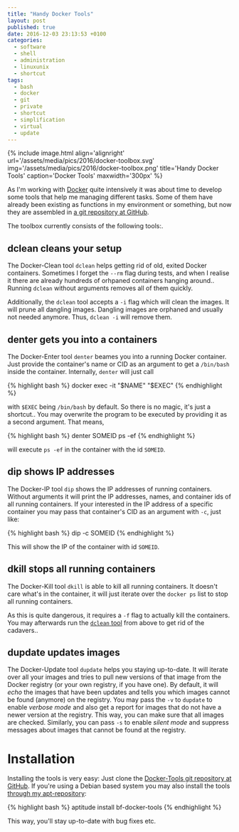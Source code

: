 ```yaml
---
title: "Handy Docker Tools"
layout: post
published: true
date: 2016-12-03 23:13:53 +0100
categories:
  - software
  - shell
  - administration
  - linuxunix
  - shortcut
tags:
  - bash
  - docker
  - git
  - private
  - shortcut
  - simplification
  - virtual
  - update
---
```



{% include image.html align='alignright' url='/assets/media/pics/2016/docker-toolbox.svg' img='/assets/media/pics/2016/docker-toolbox.png' title='Handy Docker Tools' caption='Docker Tools' maxwidth='300px' %}

As I'm working with [Docker](https://www.docker.com/) quite intensively it was about time to develop some tools that help me managing different tasks.
Some of them have already been existing as functions in my environment or something, but now they are assembled in [a git repository at GitHub](https://github.com/binfalse/docker-tools).

The toolbox currently consists of the following tools:.

## dclean cleans your setup

The Docker-Clean tool `dclean` helps getting rid of old, exited Docker containers.
Sometimes I forget the `--rm` flag during tests, and when I realise it there are already hundreds of orhpaned containers hanging around..
Running `dclean` without arguments removes all of them quickly.

Additionally, the `dclean` tool accepts a `-i` flag which will clean the images.
It will prune all dangling images.
Dangling images are orphaned and usually not needed anymore.
Thus, `dclean -i` will remove them.


## denter gets you into a containers

The Docker-Enter tool `denter` beames you into a running Docker container.
Just provide the container's name or CID as an argument to get a `/bin/bash` inside the container.
Internally, `denter` will just call

{% highlight bash %}
docker exec -it "$NAME" "$EXEC"
{% endhighlight %}

with `$EXEC` being `/bin/bash` by default.
So there is no magic, it's just a shortcut..
You may overwrite the program to be executed by providing it as a second argument.
That means,

{% highlight bash %}
denter SOMEID ps -ef
{% endhighlight %}

will execute `ps -ef` in the container with the id `SOMEID`.


## dip shows IP addresses

The Docker-IP tool `dip` shows the IP addresses of running containers.
Without arguments it will print the IP addresses, names, and container ids of all running containers.
If your interested in the IP address of a specific container you may pass that container's CID as an argument with `-c`, just like:


{% highlight bash %}
dip -c SOMEID
{% endhighlight %}

This will show the IP of the container with id `SOMEID`.


## dkill stops all running containers

The Docker-Kill tool `dkill` is able to kill all running containers.
It doesn't care what's in the container, it will just iterate over the `docker ps` list to stop all running containers.

As this is quite dangerous, it requires a `-f` flag to actually kill the containers.
You may afterwards run the [`dclean` tool](#dclean-cleans-your-setup) from above to get rid of the cadavers..


## dupdate updates images

The Docker-Update tool `dupdate` helps you staying up-to-date.
It will iterate over all your images and tries to pull new versions of that image from the Docker registry (or your own registry, if you have one).
By default, it will *echo* the images that have been updates and tells you which images cannot be found (anymore) on the registry.
You may pass the `-v` to `dupdate` to enable *verbose mode* and also get a report for images that do not have a newer version at the registry.
This way, you can make sure that all images are checked.
Similarly, you can pass `-s` to enable *silent mode* and suppress messages about images that cannot be found at the registry.



# Installation

Installing the tools is very easy:
Just clone the [Docker-Tools git repository at GitHub](https://github.com/binfalse/docker-tools).
If you're using a Debian based system you may also install the tools [through my apt-repository](/software/apt-repo/):

{% highlight bash %}
aptitude install bf-docker-tools
{% endhighlight %}

This way, you'll stay up-to-date with bug fixes etc.
